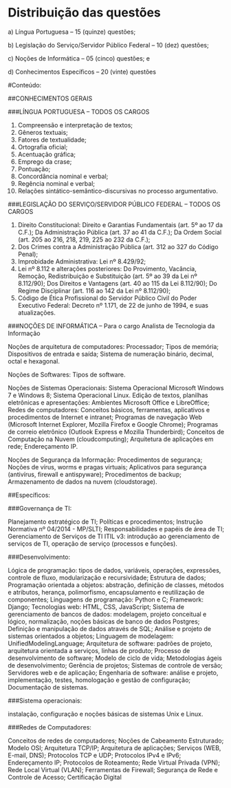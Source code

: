# Distribuição das questões

a) Língua Portuguesa – 15 (quinze) questões;

b) Legislação do Serviço/Servidor Público Federal – 10 (dez) questões;

c) Noções de Informática – 05 (cinco) questões; e

d) Conhecimentos Específicos – 20 (vinte) questões



#Conteúdo:

##CONHECIMENTOS GERAIS

###LÍNGUA PORTUGUESA – TODOS OS CARGOS
1. Compreensão e interpretação de textos;
2. Gêneros textuais;
3. Fatores de textualidade;
4. Ortografia oficial;
5. Acentuação gráfica;
6. Emprego da crase;
7. Pontuação;
8. Concordância nominal e verbal;
9. Regência nominal e verbal;
10. Relações sintático-semântico-discursivas no processo argumentativo.


###LEGISLAÇÃO DO SERVIÇO/SERVIDOR PÚBLICO FEDERAL – TODOS OS CARGOS
1. Direito Constitucional: Direito e Garantias Fundamentais (art. 5º ao 17 da C.F.); Da Administração Pública
(art. 37 ao 41 da C.F.); Da Ordem Social (art. 205 ao 216, 218, 219, 225 ao 232 da C.F.);
2. Dos Crimes contra a Administração Pública (art. 312 ao 327 do Código Penal);
3. Improbidade Administrativa: Lei nº 8.429/92;
4. Lei nº 8.112 e alterações posteriores: Do Provimento, Vacância, Remoção, Redistribuição e Substituição
(art. 5º ao 39 da Lei nº 8.112/90); Dos Direitos e Vantagens (art. 40 ao 115 da Lei 8.112/90); Do Regime
Disciplinar (art. 116 ao 142 da Lei nº 8.112/90);
5. Código de Ética Profissional do Servidor Público Civil do Poder Executivo Federal: Decreto nº 1.171, de
22 de junho de 1994, e suas atualizações.



###NOÇÕES DE INFORMÁTICA – Para o cargo Analista de Tecnologia da Informação

Noções de arquitetura de computadores: Processador; Tipos de memória; Dispositivos de entrada e saída;
Sistema de numeração binário, decimal, octal e hexagonal.

Noções de Softwares: Tipos de software. 

Noções de Sistemas Operacionais: Sistema Operacional Microsoft Windows 7 e Windows 8; Sistema Operacional Linux.
Edição de textos, planilhas eletrônicas e apresentações: Ambientes Microsoft Office e LibreOffice; Redes de
computadores: Conceitos básicos, ferramentas, aplicativos e procedimentos de Internet e intranet; Programas
de navegação Web (Microsoft Internet Explorer, Mozilla Firefox e Google Chrome); Programas de correio
eletrônico (Outlook Express e Mozilla Thunderbird); Conceitos de Computação na Nuvem (cloudcomputing);
Arquitetura de aplicações em rede; Endereçamento IP. 

Noções de Segurança da Informação: Procedimentos
de segurança; Noções de vírus, worms e pragas virtuais; Aplicativos para segurança (antivírus, firewall e antispyware);
Procedimentos de backup; Armazenamento de dados na nuvem (cloudstorage).

##Específicos:

###Governança de TI: 

Planejamento estratégico de TI; Políticas e procedimentos;
Instrução Normativa nº 04/2014 - MP/SLTI; Responsabilidades e papéis de área de TI;
Gerenciamento de Serviços de TI ITIL v3: introdução ao gerenciamento de serviços de
TI, operação de serviço (processos e funções). 

###Desenvolvimento: 

Lógica de programação: tipos de dados, variáveis, operações, expressões, controle de fluxo,
modularização e recursividade; Estrutura de dados; Programação orientada a objetos:
abstração, definição de classes, métodos e atributos, herança, polimorfismo,
encapsulamento e reutilização de componentes; Linguagens de programação: Python e
C; Framework: Django; Tecnologias web: HTML, CSS, JavaScript; Sistema de
gerenciamento de bancos de dados: modelagem, projeto conceitual e lógico,
normalização, noções básicas de banco de dados Postgres; Definição e manipulação de
dados através de SQL; Análise e projeto de sistemas orientados a objetos; Linguagem
de modelagem: UnifiedModelingLanguage; Arquitetura de software: padrões de projeto,
arquitetura orientada a serviços, linhas de produto; Processo de desenvolvimento de
software; Modelo de ciclo de vida; Metodologias ágeis de desenvolvimento; Gerência
de projetos; Sistemas de controle de versão; Servidores web e de aplicação; Engenharia
de software: análise e projeto, implementação, testes, homologação e gestão de
configuração; Documentação de sistemas. 

###Sistema operacionais: 

instalação, configuração e noções básicas de sistemas Unix e Linux. 

###Redes de Computadores:

Conceitos de redes de computadores; Noções de Cabeamento Estruturado; Modelo OSI;
Arquitetura TCP/IP; Arquitetura de aplicações; Serviços (WEB, E-mail, DNS);
Protocolos TCP e UDP; Protocolos IPv4 e IPv6; Endereçamento IP; Protocolos de
Roteamento; Rede Virtual Privada (VPN); Rede Local Virtual (VLAN); Ferramentas de
Firewall; Segurança de Rede e Controle de Acesso; Certificação Digital
